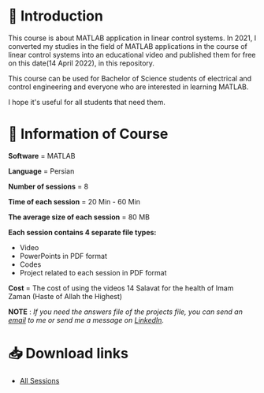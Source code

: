 # :page_facing_up: Introduction
This course is about MATLAB application in linear control systems.
In 2021, I converted my studies in the field of MATLAB applications in the course of linear control systems into an educational video and published them for free on this date(14 April 2022), in this repository.

This course can be used for Bachelor of Science students of electrical and control engineering and everyone who are interested in learning MATLAB.

I hope it's useful for all students that need them.

# :pushpin: Information of Course
**Software** = MATLAB

**Language** = Persian

**Number of sessions** = 8

**Time of each session** = 20 Min - 60 Min

**The average size of each session** = 80 MB

**Each session contains 4 separate file types:**
+ Video
+ PowerPoints in PDF format
+ Codes
+ Project related to each session in PDF format

**Cost** = The cost of using the videos 14 Salavat for the health of Imam Zaman (Haste of Allah the Highest)

**NOTE** : *If you need the answers file of the projects file, you can send an [email](https://github.com/FtmsdtHosseini) to me or send me a message on [LinkedIn](https://www.linkedin.com/in/fatemesadat-hosseini/).*

# :inbox_tray: Download links
+ [All Sessions](https://drive.google.com/drive/folders/1nMR7Rh116lU1kaqxi8iU_DgP29Zcv4xZ?usp=sharing)
